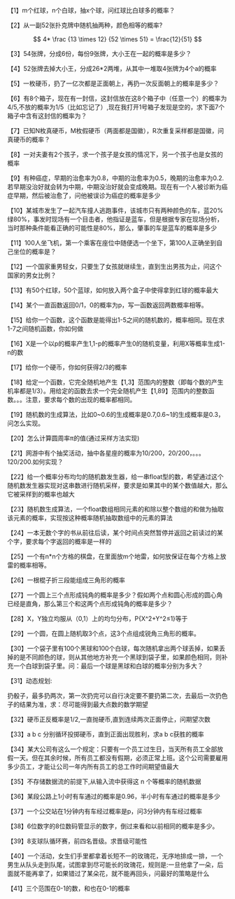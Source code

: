 <script type="text/javascript"  
   src="http://cdn.mathjax.org/mathjax/latest/MathJax.js?config=TeX-AMS-MML_HTMLorMML">  
</script>  



【1】m个红球，n个白球，抽x个球，问红球比白球多的概率？


【2】从一副52张扑克牌中随机抽两种，颜色相等的概率?  

$$ 4* \frac {13 \times 12} {52 \times 51} = \frac{12}{51} $$


【3】54张牌，分成6份，每份9张牌，大小王在一起的概率是多少？

【4】52张牌去掉大小王，分成26*2两堆，从其中一堆取4张牌为4个a的概率 


【5】一枚硬币，扔了一亿次都是正面朝上，再扔一次反面朝上的概率是多少？

【6】有8个箱子，现在有一封信，这封信放在这8个箱子中（任意一个）的概率为4/5,不放的概率为1/5（比如忘记了）,现在我打开1号箱子发现是空的，求下面7个箱子中含有这封信的概率为？

【7】已知N枚真硬币，M枚假硬币（两面都是国徽），R次重复采样都是国徽，问真硬币的概率？

【8】一对夫妻有2个孩子，求一个孩子是女孩的情况下，另一个孩子也是女孩的概率 

【9】有种癌症，早期的治愈率为0.8，中期的治愈率为0.5，晚期的治愈率为0.2.若早期没治好就会转为中期，中期没治好就会变成晚期。现在有一个人被诊断为癌症早期，然后被治愈了，问他被误诊为癌症的概率是多少

【10】某城市发生了一起汽车撞人逃跑事件，该城市只有两种颜色的车，蓝20%绿80%，事发时现场有一个目击者，他指证是蓝车，但是根据专家在现场分析，当时那种条件能看正确的可能性是80%，那么，肇事的车是蓝车的概率是多少

【11】100人坐飞机，第一个乘客在座位中随便选一个坐下，第100人正确坐到自己坐位的概率是？

【12】一个国家重男轻女，只要生了女孩就继续生，直到生出男孩为止，问这个国家的男女比例？

【13】有50个红球，50个蓝球，如何放入两个盒子中使得拿到红球的概率最大 

【14】某个一直函数返回0/1，0的概率为p，写一函数返回两数概率相等。 

【15】给你一个函数，这个函数是能得出1-5之间的随机数的，概率相同。现在求1-7之间随机函数，你如何做 

【16】X是一个以p的概率产生1,1-p的概率产生0的随机变量，利用X等概率生成1-n的数 


【17】给你一个硬币，你如何获得2/3的概率

【18】给定一个函数，它完全随机地产生【1,3】范围内的整数（即每个数的产生机率都是1/3）。用给定的函数去求一个完全随机产生【1,89】范围内的整数函数。。。注意，要求每个数的出现的概率都相同。 

【19】随机数的生成算法，比如0~0.6的生成概率是0.7,0.6~1的生成概率是0.3，问怎么实现。 

【20】怎么计算圆周率π的值(通过采样方法实现)

【21】网游中有个抽奖活动，抽中各星座的概率为10/200，20/200，。。。120/200.如何实现？ 

【22】给一个概率分布均匀的随机数发生器，给一串float型的数，希望通过这个随机数发生器实现对这串数进行随机采样，要求是如果其中的某个数值越大，那么它被采样到的概率也越大 

【23】随机数生成算法，一个float数组相同元素的和除以整个数组的和做为抽取该元素的概率，实现按这种概率随机抽取数组中的元素的算法

【24】一本无数个字的书从前往后读，某个时间点突然暂停并返回之前读过的某个字，要求每个字返回的概率是一样的

【25】一个有n*n个方格的棋盘，在里面放m个地雷，如何放保证在每个方格上放雷的概率相等。 

【26】一根棍子折三段能组成三角形的概率

【27】一个圆上三个点形成钝角的概率是多少？假如两个点和圆心形成的圆心角已经是直角，那么第三个和这两个点形成钝角的概率是多少？

【28】X，Y独立均服从（0,1）上的均匀分布，P{X^2+Y^2≤1}等于 

【29】一个圆，在圆上随机取3个点，这3个点组成锐角三角形的概率。 

【30】一个袋子里有100个黑球和100个白球，每次随机拿出两个球丢掉，如果丢掉的是不同颜色的球，则从其他地方补充一个黑球到袋子里，如果颜色相同，则补充一个白球到袋子里。问：最后一个球是黑球和白球的概率分别为多大？

【31】动态规划:

扔骰子，最多扔两次，第一次扔完可以自行决定要不要扔第二次，去最后一次扔色子的结果为准，求：尽可能得到最大点数的数学期望

【32】硬币正反概率是1/2,一直抛硬币,直到连续两次正面停止，问期望次数 

【33】a b c 分别循环投掷硬币，直到正面出现胜利，求a b c获胜的概率 

【34】某大公司有这么一个规定：只要有一个员工过生日，当天所有员工全部放假一天。但在其余时候，所有员工都没有假期，必须正常上班。这个公司需要雇用多少员工，才能让公司一年内所有员工的总工作时间期望值最大

【35】不存储数据流的前提下,从输入流中获得这 n 个等概率的随机数据 

【36】某段公路上1小时有车通过的概率是0.96，半小时有车通过的概率是多少 

【37】一个公交站在1分钟内有车经过概率是p，问3分钟内有车经过概率 

【38】6位数字的8位数码管显示的数字，倒过来看和以前相同的概率是多少。 

【39】8支球队循环赛，前四名晋级。求晋级可能性

【40】一个活动，女生们手里都拿着长短不一的玫瑰花，无序地排成一排，一个男生从队头走到队尾，试图拿到尽可能长的玫瑰花，规则是:一旦他拿了一朵，后面就不能再拿了，如果错过了某朵花，就不能再回头，问最好的策略是什么

【41】三个范围在0-1的数，和也在0-1的概率
